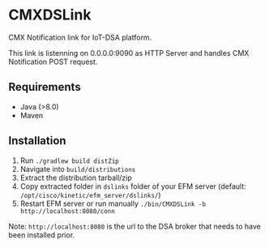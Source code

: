 # CMXDSLink
CMX Notification link for IoT-DSA platform.

This link is listenning on 0.0.0.0:9090 as HTTP Server and handles CMX Notification POST request.

## Requirements
  - Java (>8.0)
  - Maven

## Installation
1. Run `./gradlew build distZip`
2. Navigate into `build/distributions`
3. Extract the distribution tarball/zip
4. Copy extracted folder in `dslinks` folder of your EFM server (default: `/opt/cisco/kinetic/efm_server/dslinks/`)
5. Restart EFM server or run manually `./bin/CMXDSLink -b http://localhost:8080/conn`

Note: `http://localhost:8080` is the url to the DSA broker that needs to have been installed prior.
